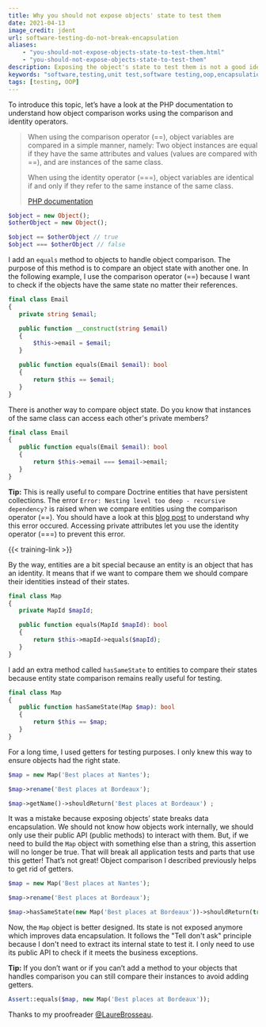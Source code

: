 ```yaml
---
title: Why you should not expose objects' state to test them
date: 2021-04-13
image_credit: jdent
url: software-testing-do-not-break-encapsulation
aliases:
    - "you-should-not-expose-objects-state-to-test-them.html"
    - "you-should-not-expose-objects-state-to-test-them"
description: Exposing the object's state to test them is not a good idea. Comparing object instances is better because it avoids breaking encapsulation and it does not have any impact on their design.
keywords: "software,testing,unit test,software testing,oop,encapsulation,ask don't tell,do not break encapsulation,object comparison"
tags: [testing, OOP]
---
```


To introduce this topic, let’s have a look at the PHP documentation to understand how object comparison works using the comparison and identity operators.

> When using the comparison operator (==), object variables are compared in a simple manner, namely: Two object instances are equal if they have the same attributes and values (values are compared with ==), and are instances of the same class.
>
> When using the identity operator (===), object variables are identical if and only if they refer to the same instance of the same class.
>
> [PHP documentation ](https://www.php.net/manual/en/language.oop5.object-comparison.php)


```php
$object = new Object();
$otherObject = new Object();

$object == $otherObject // true
$object === $otherObject // false 
```

I add an `equals` method to objects to handle object comparison. The purpose of this method is to compare an object state with another one. In the following example, I use the comparison operator (==) because I want to check if the objects have the same state no matter their references.

```php
final class Email
{
   private string $email;

   public function __construct(string $email)
   {
       $this->email = $email;
   }

   public function equals(Email $email): bool
   {
       return $this == $email;
   }
}
```

There is another way to compare object state. Do you know that instances of the same class can access each other's private members?

```php
final class Email
{
   public function equals(Email $email): bool
   {
       return $this->email === $email->email;
   }
}
```

**Tip:** This is really useful to compare Doctrine entities that have persistent collections. The error `Error: Nesting level too deep - recursive dependency?` is raised when we compare entities using the comparison operator (==). You should have a look at this [blog post](https://www.richardlord.net/blog/php/php-nesting-level-too-deep-recursive-dependency.html) to understand why this error occured. Accessing private attributes let you use the identity operator (===) to prevent this error.

{{< training-link >}}

By the way, entities are a bit special because an entity is an object that has an identity. It means that if we want to compare them we should compare their identities instead of their states.

```php
final class Map
{
   private MapId $mapId;

   public function equals(MapId $mapId): bool
   {
       return $this->mapId->equals($mapId);
   }
}
```

I add an extra method called `hasSameState` to entities to compare their states because entity state comparison remains really useful for testing.

```php
final class Map
{
   public function hasSameState(Map $map): bool
   {
       return $this == $map;
   }
}
```

For a long time, I used getters for testing purposes. I only knew this way to ensure objects had the right state.

```php
$map = new Map('Best places at Nantes');

$map->rename('Best places at Bordeaux');

$map->getName()->shouldReturn('Best places at Bordeaux') ;
```

It was a mistake because exposing objects’ state breaks data encapsulation. We should not know how objects work internally, we should only use their public API (public methods) to interact with them. But, if we need to build the `Map` object with something else than a string, this assertion will no longer be true. That will break all application tests and parts that use this getter! That’s not great! Object comparison I described previously helps to get rid of getters.

```php
$map = new Map('Best places at Nantes');

$map->rename('Best places at Bordeaux');

$map->hasSameState(new Map('Best places at Bordeaux'))->shouldReturn(true);
```

Now, the `Map` object is better designed. Its state is not exposed anymore which improves data encapsulation. It follows the "Tell don't ask" principle because I don't need to extract its internal state to test it. I only need to use its public API to check if it meets the business exceptions.

**Tip:** If you don’t want or if you can’t add a method to your objects that handles comparison you can still compare their instances to avoid adding getters.

```php
Assert::equals($map, new Map('Best places at Bordeaux'));
```

Thanks to my proofreader [@LaureBrosseau](https://www.linkedin.com/in/laurebrosseau).
